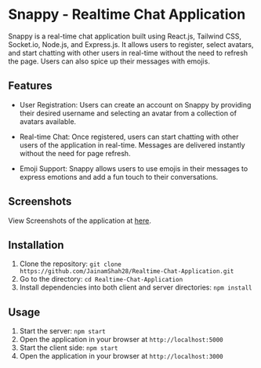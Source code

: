 # Snappy - Realtime Chat Application

Snappy is a real-time chat application built using React.js, Tailwind CSS, Socket.io, Node.js, and Express.js. It allows users to register, select avatars, and start chatting with other users in real-time without the need to refresh the page. Users can also spice up their messages with emojis.

## Features

- User Registration: Users can create an account on Snappy by providing their desired username and selecting an avatar from a collection of avatars available.

- Real-time Chat: Once registered, users can start chatting with other users of the application in real-time. Messages are delivered instantly without the need for page refresh.

- Emoji Support: Snappy allows users to use emojis in their messages to express emotions and add a fun touch to their conversations.

## Screenshots

View Screenshots of the application at [here](https://drive.google.com/drive/folders/1-CdaLue3WJUbYesgKOssEb77M8myjIfj?usp=drive_link).

## Installation

1. Clone the repository: `git clone https://github.com/JainamShah28/Realtime-Chat-Application.git`
2. Go to the directory: `cd Realtime-Chat-Application`
3. Install dependencies into both client and server directories: `npm install`

## Usage

1. Start the server: `npm start`
2. Open the application in your browser at `http://localhost:5000`
3. Start the client side: `npm start`
4. Open the application in your browser at `http://localhost:3000`
